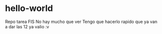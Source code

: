 # hello-world
Repo tarea FIS
No hay mucho que ver
Tengo que hacerlo rapido que ya van a dar las 12
ya valio :v
